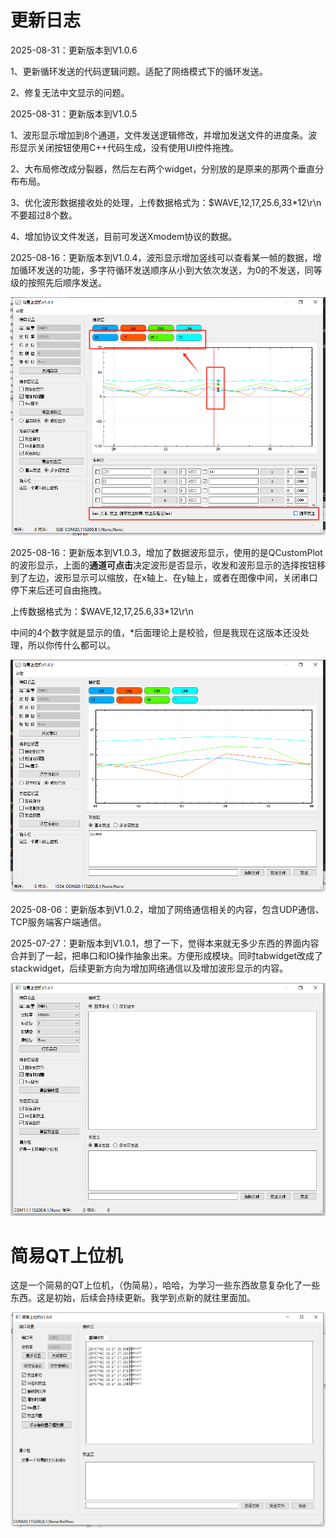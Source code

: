 # 更新日志

2025-08-31：更新版本到V1.0.6

1、更新循环发送的代码逻辑问题。适配了网络模式下的循环发送。

2、修复无法中文显示的问题。

2025-08-31：更新版本到V1.0.5

1、波形显示增加到8个通道，文件发送逻辑修改，并增加发送文件的进度条。波形显示关闭按钮使用C++代码生成，没有使用UI控件拖拽。

2、大布局修改成分裂器，然后左右两个widget，分别放的是原来的那两个垂直分布布局。

3、优化波形数据接收处的处理，上传数据格式为：$WAVE,12,17,25.6,33*12\r\n 不要超过8个数。

4、增加协议文件发送，目前可发送Xmodem协议的数据。

2025-08-16：更新版本到V1.0.4，波形显示增加竖线可以查看某一帧的数据，增加循环发送的功能，多字符循环发送顺序从小到大依次发送，为0的不发送，同等级的按照先后顺序发送。

![image-20250817211045080](image/readme/image-20250817211045080.png)

2025-08-16：更新版本到V1.0.3，增加了数据波形显示，使用的是QCustomPlot的波形显示，上面的**通道可点击**决定波形是否显示，收发和波形显示的选择按钮移到了左边，波形显示可以缩放，在x轴上、在y轴上，或者在图像中间，关闭串口停下来后还可自由拖拽。

上传数据格式为：$WAVE,12,17,25.6,33*12\r\n

中间的4个数字就是显示的值，*后面理论上是校验，但是我现在这版本还没处理，所以你传什么都可以。

![image-20250816115908994](image/readme/image-20250816115908994.png)

2025-08-06：更新版本到V1.0.2，增加了网络通信相关的内容，包含UDP通信、TCP服务端客户端通信。

2025-07-27：更新版本到V1.0.1，想了一下，觉得本来就无多少东西的界面内容合并到了一起，把串口和IO操作抽象出来。方便形成模块。同时tabwidget改成了stackwidget，后续更新方向为增加网络通信以及增加波形显示的内容。

![image-20250727102350791](image/readme/image-20250727102350791.png)



# 简易QT上位机

这是一个简易的QT上位机，（伪简易），哈哈，为学习一些东西故意复杂化了一些东西。这是初始，后续会持续更新。我学到点新的就往里面加。

![image-20250720183603753](image/readme/image-20250720183603753.png)